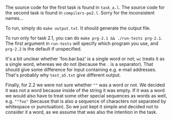 The source code for the first task is found in `task_a.l`. The source
code for the second task is found in `compilers-pe2.l`. Sorry for the
inconsistent names...

To run, simply do `make output.txt`. It should generate the output file.

To run only for task 2.1, you can do `make prg-2.1 && ./run-tests prg-2.1`. The
first argument in `run-tests` will specify which program you use, and `prg-2.2`
is the default if unspecified.

It's a bit unclear whether 'foo.bar.baz' is a single word or not; `wc` treats
it as a single word, whereas we do not (because the `.` is a separator). That
should give some difference for input containing e.g. e-mail addresses. That's
probably why `test_a5.txt` give different output.

Finally, for 2.2 we were not sure whether `""` was a word or not. We decided it
was not a word because inside of the string it was empty. If it was a word we
would also have to treat some other special sequences as words as well, e.g.
`""foo"` (because that is also a sequence of characters not separated by
whitespace or punctuation). So we just kept it simple and decided not to
consider it a word, as we assume that was also the intention in the task.
